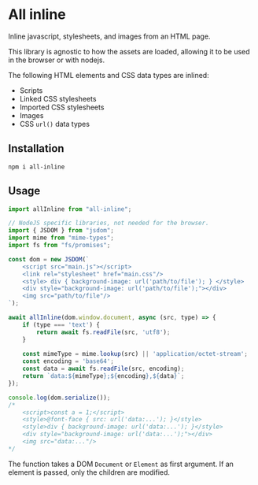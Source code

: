 # All inline

Inline javascript, stylesheets, and images from an HTML page.

This library is agnostic to how the assets are loaded, allowing it to be used in the browser or with nodejs. 

The following HTML elements and CSS data types are inlined:
* Scripts
* Linked CSS stylesheets
* Imported CSS stylesheets
* Images
* CSS `url()` data types

## Installation

    npm i all-inline

## Usage

```js
import allInline from "all-inline";

// NodeJS specific libraries, not needed for the browser.
import { JSDOM } from "jsdom";
import mime from "mime-types";
import fs from "fs/promises";

const dom = new JSDOM(`
    <script src="main.js"></script>
    <link rel="stylesheet" href="main.css"/>
    <style> div { background-image: url('path/to/file'); } </style>
    <div style="background-image: url('path/to/file');"></div>
    <img src="path/to/file"/>
`);

await allInline(dom.window.document, async (src, type) => {
    if (type === 'text') {
        return await fs.readFile(src, 'utf8');
    }
    
    const mimeType = mime.lookup(src) || 'application/octet-stream';
    const encoding = 'base64';
    const data = await fs.readFile(src, encoding);
    return `data:${mimeType};${encoding},${data}`;
});

console.log(dom.serialize());
/*
    <script>const a = 1;</script>
    <style>@font-face { src: url('data:...'); }</style>
    <style>div { background-image: url('data:...'); }</style>
    <div style="background-image: url('data:...');"></div>
    <img src="data:..."/>
*/
```

The function takes a DOM `Document` or `Element` as first argument. If an element is passed,
only the children are modified.
